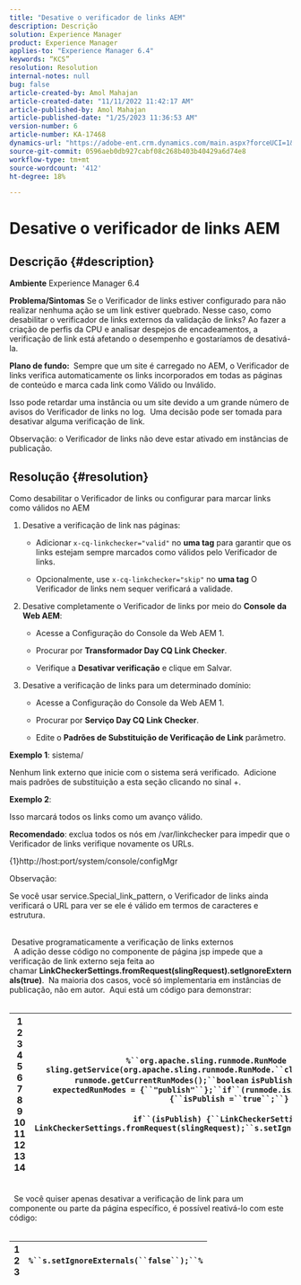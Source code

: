 ```yaml
---
title: "Desative o verificador de links AEM"
description: Descrição
solution: Experience Manager
product: Experience Manager
applies-to: "Experience Manager 6.4"
keywords: “KCS”
resolution: Resolution
internal-notes: null
bug: false
article-created-by: Amol Mahajan
article-created-date: "11/11/2022 11:42:17 AM"
article-published-by: Amol Mahajan
article-published-date: "1/25/2023 11:36:53 AM"
version-number: 6
article-number: KA-17468
dynamics-url: "https://adobe-ent.crm.dynamics.com/main.aspx?forceUCI=1&pagetype=entityrecord&etn=knowledgearticle&id=727849e3-b561-ed11-9562-6045bd0067ea"
source-git-commit: 0596aeb0db927cabf08c268b403b40429a6d74e8
workflow-type: tm+mt
source-wordcount: '412'
ht-degree: 18%

---
```


# Desative o verificador de links AEM

## Descrição {#description}

<b>Ambiente</b>
Experience Manager 6.4


<b>Problema/Sintomas</b>
Se o Verificador de links estiver configurado para não realizar nenhuma ação se um link estiver quebrado. Nesse caso, como desabilitar o verificador de links externos da validação de links? Ao fazer a criação de perfis da CPU e analisar despejos de encadeamentos, a verificação de link está afetando o desempenho e gostaríamos de desativá-la.

<b>Plano de fundo: </b> Sempre que um site é carregado no AEM, o Verificador de links verifica automaticamente os links incorporados em todas as páginas de conteúdo e marca cada link como Válido ou Inválido.

Isso pode retardar uma instância ou um site devido a um grande número de avisos do Verificador de links no log.  Uma decisão pode ser tomada para desativar alguma verificação de link.

Observação: o Verificador de links não deve estar ativado em instâncias de publicação.


## Resolução {#resolution}

Como desabilitar o Verificador de links ou configurar para marcar links como válidos no AEM<br>
1. Desative a verificação de link nas páginas:
   - Adicionar `x-cq-linkchecker="valid"` no <b>uma tag</b> para garantir que os links estejam sempre marcados como válidos pelo Verificador de links.


   - Opcionalmente, use `x-cq-linkchecker="skip"` no <b>uma tag</b> O Verificador de links nem sequer verificará a validade.
2. Desative completamente o Verificador de links por meio do <b>Console da Web AEM</b>:
   - Acesse a Configuração do Console da Web AEM 1.


   - Procurar por <b>Transformador Day CQ Link Checker</b>.


   - Verifique a <b>Desativar verificação</b> e clique em Salvar.
3. Desative a verificação de links para um determinado domínio:
   - Acesse a Configuração do Console da Web AEM 1.


   - Procurar por <b>Serviço Day CQ Link Checker</b>.


   - Edite o <b>Padrões de Substituição de Verificação de Link</b> parâmetro.


<b>Exemplo 1</b>: sistema/

Nenhum link externo que inicie com o sistema será verificado.  Adicione mais padrões de substituição a esta seção clicando no sinal +.

<b>Exemplo 2</b>:

Isso marcará todos os links como um avanço válido.

<b>Recomendado</b>: exclua todos os nós em /var/linkchecker para impedir que o Verificador de links verifique novamente os URLs.

{1}http://host:port/system/console/configMgr



Observação:

Se você usar service.Special_link_pattern, o Verificador de links ainda verificará o URL para ver se ele é válido em termos de caracteres e estrutura.


<br> Desative programaticamente a verificação de links externos<br> 
A adição desse código no componente de página jsp impede que a verificação de link externo seja feita ao chamar <b>LinkCheckerSettings.fromRequest(slingRequest).setIgnoreExternals(true)</b>.  Na maioria dos casos, você só implementaria em instâncias de publicação, não em autor.  Aqui está um código para demonstrar:
<br> <br>

| 1<br>2<br>3<br>4<br>5<br>6<br>7<br>8<br>9<br>10<br>11<br>12<br>13<br>14 | `%``org.apache.sling.runmode.RunMode runmode = sling.getService(org.apache.sling.runmode.RunMode.``class``);``String runmodes = runmode.getCurrentRunModes();``boolean` `isPublish =``false``;``String  expectedRunModes = {``"publish"``};``if``(runmode.isActive(expectedRunModes)) {``isPublish =``true``;``}`<br> <br>`if``(isPublish) {``LinkCheckerSettings s = LinkCheckerSettings.fromRequest(slingRequest);``s.setIgnoreExternals(``true``);``}``%` |
| --- | --- |

<br> 
Se você quiser apenas desativar a verificação de link para um componente ou parte da página específico, é possível reativá-lo com este código:
<br> <br>

| 1<br>2<br>3 | `%``s.setIgnoreExternals(``false``);``%` |
| --- | --- |

